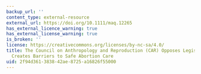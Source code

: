 ```yaml
---
backup_url: ''
content_type: external-resource
external_url: https://doi.org/10.1111/maq.12265
has_external_licence_warning: true
has_external_license_warning: true
is_broken: ''
license: https://creativecommons.org/licenses/by-nc-sa/4.0/
title: The Council on Anthropology and Reproduction (CAR) Opposes Legislation that
  Creates Barriers to Safe Abortion Care
uid: 2f94d361-3838-42ae-8725-a16826f55000
---
```

